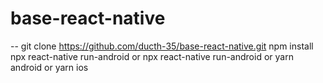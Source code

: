 # base-react-native
-- git clone https://github.com/ducth-35/base-react-native.git
npm install
npx react-native run-android or npx react-native run-android
or 
 yarn android
or
 yarn ios


